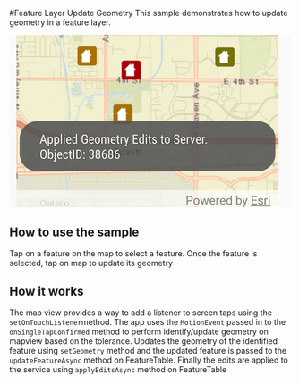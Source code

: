 #Feature Layer Update Geometry
This sample demonstrates how to update geometry in a feature layer.

![](feature-layer-update-geometry.png)

## How to use the sample
Tap on a feature on the map to select a feature. Once the feature is selected, tap on map to update its geometry

## How it works
The map view  provides a way to add a listener to screen taps using the ```setOnTouchListener```method. The app uses the ```MotionEvent``` passed in to the ```onSingleTapConfirmed``` method to perform identify/update geometry on mapview  based on the tolerance. Updates the geometry of the identified feature using ```setGeometry``` method and the updated feature is passed to the ```updateFeatureAsync``` method on FeatureTable. Finally the edits are applied to the service using ```applyEditsAsync``` method on FeatureTable